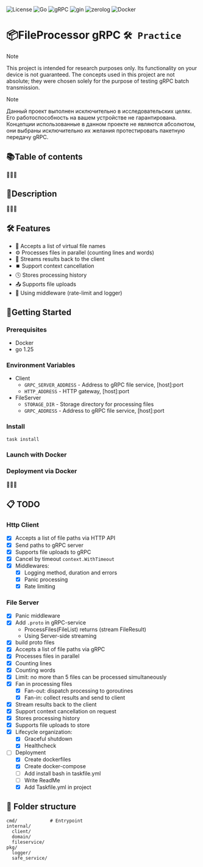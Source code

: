 ![License](https://img.shields.io/github/license/Ileriayo/markdown-badges?style=flat-square)
![Go](https://img.shields.io/badge/go-1.25-%2300ADD8.svg?style=flat-square&logo=go&logoColor=white)
![gRPC](https://img.shields.io/badge/gRPC-1.73-blue?style=flat-square&logo=go&logoColor=white)
![gin](https://img.shields.io/badge/Gin-1.10-00C397?style=flat-square&logo=go&logoColor=white)
![zerolog](https://img.shields.io/badge/zerolog-f33?style=flat-square)
![Docker](https://img.shields.io/badge/docker-%230db7ed.svg?style=flat-square&logo=docker&logoColor=white)

# 📦FileProcessor gRPC `🛠 Practice`

> [!note]
> This project is intended for research purposes only.
> Its functionality on your device is not guaranteed.
> The concepts used in this project are not absolute;
> they were chosen solely for the purpose of testing gRPC batch transmission.

> [!note]
> Данный проект выполнен исключительно в исследовательских целях. 
> Его работоспособность на вашем устройстве не гарантирована.
> Концепции использованные в данном проекте не являются абсолютом,
> они выбраны исключительно их желания  протестировать пакетную передачу gRPC.    

## 📚Table of contents

🚧🚧🚧

## 📝Description

🚧🚧🚧

## 🛠️ Features

+ 🔗 Accepts a list of virtual file names
+ ⚙️ Processes files in parallel (counting lines and words)
+ 🔄 Streams results back to the client
+ ⏹️ Support context cancellation
+ 🕓 Stores processing history
+ 📤 Supports file uploads
+ 🧩 Using middleware (rate-limit and logger)

## 🚀Getting Started

### Prerequisites

- Docker
- go 1.25

### Environment Variables

- Client
    - `GRPC_SERVER_ADDRESS` - Address to gRPC file service, [host]:port
    - `HTTP_ADDRESS` - HTTP gateway, [host]:port
- FileServer
    - `STORAGE_DIR` - Storage directory for processing files
    - `GRPC_ADDRESS` - Address to gRPC file service, [host]:port

### Install

```sh
task install
```

### Launch with Docker

### Deployment via Docker

🚧🚧🚧

## 📋 TODO

### Http Client

- [x] Accepts a list of file paths via HTTP API
- [x] Send paths to gRPC server
- [x] Supports file uploads to gRPC
- [x] Cancel by timeout `context.WithTimeout`
- [x] Middlewares:
    - [x] Logging method, duration and errors
    - [x] Panic processing
    - [x] Rate limiting

### File Server

- [x] Panic middleware
- [x] Add `.proto` in gRPC-service
    - ProcessFiles(FileList) returns (stream FileResult)
    - Using Server-side streaming
- [x] build proto files
- [x] Accepts a list of file paths via gRPC
- [x] Processes files in parallel
- [x] Counting lines
- [x] Counting words
- [x] Limit: no more than 5 files can be processed simultaneously
- [x] Fan in processing files
    - [x] Fan-out: dispatch processing to goroutines
    - [x] Fan-in: collect results and send to client
- [x] Stream results back to the client
- [x] Support context cancellation on request
- [x] Stores processing history
- [x] Supports file uploads to store
- [x] Lifecycle organization:
    -  [x] Graceful shutdown
    -  [x] Healthcheck
- [ ] Deployment
    - [x] Create dockerfiles
    - [x] Create docker-compose
    - [ ] Add install bash in taskfile.yml
    - [ ] Write ReadMe
    - [x] Add Taskfile.yml in project

## 📁 Folder structure

```shell
cmd/            # Entrypoint
internal/       
  client/     
  domain/   
  fileservice/
pkg/
  logger/
  safe_service/
```

